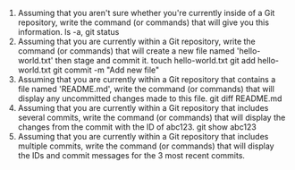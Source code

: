 1) Assuming that you aren't sure whether you're currently inside of a Git repository, write the command (or commands) that will give you this information.
ls -a, git status
2) Assuming that you are currently within a Git repository, write the command (or commands) that will create a new file named 'hello-world.txt' then stage and commit it.
touch hello-world.txt
git add hello-world.txt
git commit -m "Add new file"
3) Assuming that you are currently within a Git repository that contains a file named 'README.md', write the command (or commands) that will display any uncommitted changes made to this file.
git diff README.md
4) Assuming that you are currently within a Git repository that includes several commits, write the command (or commands) that will display the changes from the commit with the ID of abc123.
git show abc123
5) Assuming that you are currently within a Git repository that includes multiple commits, write the command (or commands) that will display the IDs and commit messages for the 3 most recent commits.